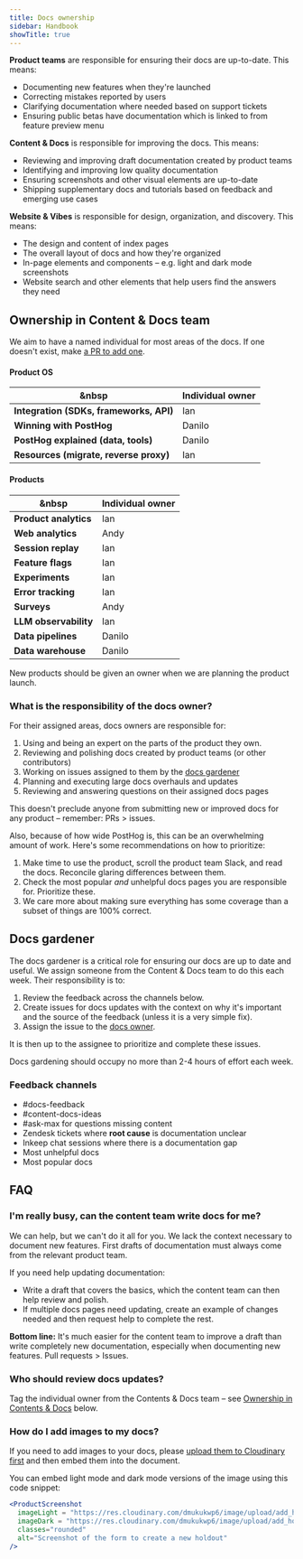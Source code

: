 ```yaml
---
title: Docs ownership
sidebar: Handbook
showTitle: true
---
```


**Product teams** are responsible for ensuring their docs are up-to-date. This means:

- Documenting new features when they're launched
- Correcting mistakes reported by users
- Clarifying documentation where needed based on support tickets
- Ensuring public betas have documentation which is linked to from feature preview menu

**Content & Docs** is responsible for improving the docs. This means:

- Reviewing and improving draft documentation created by product teams
- Identifying and improving low quality documentation
- Ensuring screenshots and other visual elements are up-to-date
- Shipping supplementary docs and tutorials based on feedback and emerging use cases

**Website & Vibes** is responsible for design, organization, and discovery. This means:

- The design and content of index pages
- The overall layout of docs and how they're organized
- In-page elements and components – e.g. light and dark mode screenshots
- Website search and other elements that help users find the answers they need

## Ownership in Content & Docs team

We aim to have a named individual for most areas of the docs. If one doesn't exist, make [a PR to add one](https://github.com/PostHog/posthog.com/blob/master/contents/handbook/content-and-docs/docs.md).

#### Product OS

| &nbsp                                   | **Individual owner** |
|-----------------------------------------|----------------------|
| **Integration (SDKs, frameworks, API)** | Ian                  |
| **Winning with PostHog**                | Danilo               |
| **PostHog explained (data, tools)**     | Danilo               |
| **Resources (migrate, reverse proxy)**  | Ian                  |

#### Products

| &nbsp                           | **Individual owner** |
|---------------------------------|----------------------|
| **Product analytics**           | Ian                  |
| **Web analytics**               | Andy                 |
| **Session replay**              | Ian                  |
| **Feature flags**               | Ian                  |
| **Experiments**                 | Ian                  |
| **Error tracking**              | Ian                  |
| **Surveys**                     | Andy                 |
| **LLM observability**           | Ian                  |
| **Data pipelines**              | Danilo               |
| **Data warehouse**              | Danilo               |

New products should be given an owner when we are planning the product launch.

### What is the responsibility of the docs owner?

For their assigned areas, docs owners are responsible for:

1. Using and being an expert on the parts of the product they own.
2. Reviewing and polishing docs created by product teams (or other contributors)
3. Working on issues assigned to them by the [docs gardener](#docs-gardener)
4. Planning and executing large docs overhauls and updates
5. Reviewing and answering questions on their assigned docs pages

This doesn't preclude anyone from submitting new or improved docs for any product – remember: PRs > issues.

Also, because of how wide PostHog is, this can be an overwhelming amount of work. Here's some recommendations on how to prioritize:

1. Make time to use the product, scroll the product team Slack, and read the docs. Reconcile glaring differences between them.
2. Check the most popular *and* unhelpful docs pages you are responsible for. Prioritize these. 
3. We care more about making sure everything has some coverage than a subset of things are 100% correct.

## Docs gardener

The docs gardener is a critical role for ensuring our docs are up to date and useful. We assign someone from the Content & Docs team to do this each week. Their responsibility is to:

1. Review the feedback across the channels below.
2. Create issues for docs updates with the context on why it's important and the source of the feedback (unless it is a very simple fix).
3. Assign the issue to the [docs owner](#ownership-in-content--docs-team).

It is then up to the assignee to prioritize and complete these issues.

Docs gardening should occupy no more than 2-4 hours of effort each week.

### Feedback channels

- #docs-feedback
- #content-docs-ideas
- #ask-max for questions missing content
- <PrivateLink url="https://posthoghelp.zendesk.com/agent/filters/33465387985947">Zendesk tickets where **root cause** is documentation unclear</PrivateLink>
- <PrivateLink url="https://portal.inkeep.com/posthog/projects/clz7fyu8i001bomqpr7t8lds8/chat/chat-sessions?filters={%22isOnTopic%22:%22yes%22,%22isClear%22:%22yes%22,%22firstMessageTime%22:%2230d%22,%22isDocumented%22:%22no%22}">Inkeep chat sessions</PrivateLink> where there is a documentation gap
- <PrivateLink url="https://us.posthog.com/project/2/insights/jNpQrgjg">Most unhelpful docs</PrivateLink>
- <PrivateLink url="https://us.posthog.com/project/2/insights/nfKr7JOs">Most popular docs</PrivateLink>

## FAQ

### I'm really busy, can the content team write docs for me?

We can help, but we can't do it all for you. We lack the context necessary to document new features. First drafts of documentation must always come from the relevant product team.

If you need help updating documentation:

- Write a draft that covers the basics, which the content team can then help review and polish.
- If multiple docs pages need updating, create an example of changes needed and then request help to complete the rest.

**Bottom line:** It's much easier for the content team to improve a draft than write completely new documentation, especially when documenting new features. Pull requests > Issues.

### Who should review docs updates?

Tag the individual owner from the Contents & Docs team – see [Ownership in Contents & Docs](#ownership-in-content--docs-team) below.

### How do I add images to my docs?

If you need to add images to your docs, please [upload them to Cloudinary first](/handbook/engineering/posthog-com/assets) and then embed them into the document. 

You can embed light mode and dark mode versions of the image using this code snippet:

```jsx
<ProductScreenshot
  imageLight = "https://res.cloudinary.com/dmukukwp6/image/upload/add_holdout_light_ce0827be42.png"
  imageDark = "https://res.cloudinary.com/dmukukwp6/image/upload/add_holdout_dark_cc687f7688.png"
  classes="rounded"
  alt="Screenshot of the form to create a new holdout"
/>
```